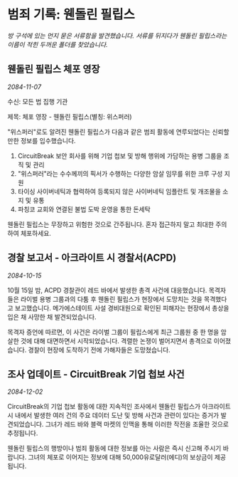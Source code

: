 # 범죄 기록: 웬돌린 필립스

_방 구석에 있는 먼지 묻은 서류함을 발견했습니다. 서류를 뒤지다가 웬돌린 필립스라는 이름이 적힌 두꺼운 폴더를 찾았습니다._

## 웬돌린 필립스 체포 영장

_2084-11-07_

수신: 모든 법 집행 기관

제목: 체포 영장 - 웬돌린 필립스(별칭: 위스퍼러)

"위스퍼러"로도 알려진 웬돌린 필립스가 다음과 같은 범죄 활동에 연루되었다는 신뢰할 만한 정보를 입수했습니다.

1. CircuitBreak 보안 회사를 위해 기업 첩보 및 방해 행위에 가담하는 용병 그룹을 조직 및 관리
2. "위스퍼러"라는 수수께끼의 픽서가 수행하는 다양한 암살 임무를 위한 크루 구성 지원
3. 타이싱 사이버네틱과 협력하여 등록되지 않은 사이버네틱 임플란트 및 개조물을 소지 및 유통
4. 파칭코 교회와 연결된 불법 도박 운영을 통한 돈세탁

웬돌린 필립스는 무장하고 위험한 것으로 간주됩니다. 혼자 접근하지 말고 최대한 주의하여 체포하세요.

## 경찰 보고서 - 아크라이트 시 경찰서(ACPD)

_2084-10-15_

10월 15일 밤, ACPD 경찰관이 레드 바에서 발생한 총격 사건에 대응했습니다. 목격자들은 라이벌 용병 그룹과의 다툼 후 웬돌린 필립스가 현장에서 도망치는 것을 목격했다고 보고했습니다. 메가에스테이트 사설 경비대원으로 확인된 피해자는 현장에서 총상을 입은 채 사망한 채 발견되었습니다.

목격자 증언에 따르면, 이 사건은 라이벌 그룹이 필립스에게 최근 그룹원 중 한 명을 암살한 것에 대해 대면하면서 시작되었습니다. 격렬한 논쟁이 벌어지면서 총격으로 이어졌습니다. 경찰이 현장에 도착하기 전에 가해자들은 도망쳤습니다.

## 조사 업데이트 - CircuitBreak 기업 첩보 사건

_2084-12-02_

CircuitBreak의 기업 첩보 활동에 대한 지속적인 조사에서 웬돌린 필립스가 아크라이트 시 내에서 발생한 여러 건의 주요 데이터 도난 및 방해 사건과 관련이 있다는 증거가 발견되었습니다. 그녀가 레드 바와 블랙 마켓의 인맥을 통해 이러한 작전을 조율한 것으로 추정됩니다.

웬돌린 필립스의 행방이나 범죄 활동에 대한 정보를 아는 사람은 즉시 신고해 주시기 바랍니다. 그녀의 체포로 이어지는 정보에 대해 50,000유로달러(에디)의 보상금이 제공됩니다.
